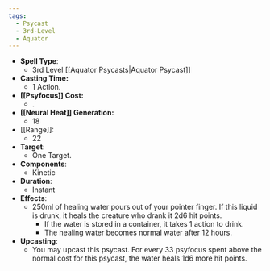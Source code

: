 ```yaml
---
tags:
  - Psycast
  - 3rd-Level
  - Aquator
---
```

- **Spell Type**:
	- 3rd Level [[Aquator Psycasts|Aquator Psycast]]
- **Casting Time:**
	- 1 Action.
- **[[Psyfocus]] Cost:**
	- .
- **[[Neural Heat]] Generation:**
	- 18
- [[Range]]:
	- 22
- **Target**:
	- One Target.  
- **Components**:
	- Kinetic
- **Duration**:
	- Instant
- **Effects**:
	- 250ml of healing water pours out of your pointer finger. If this liquid is drunk, it heals the creature who drank it 2d6 hit points. 
		- If the water is stored in a container, it takes 1 action to drink.
		- The healing water becomes normal water after 12 hours.
- **Upcasting**:
	- You may upcast this psycast. For every 33 psyfocus spent above the normal cost for this psycast, the water heals 1d6 more hit points.
